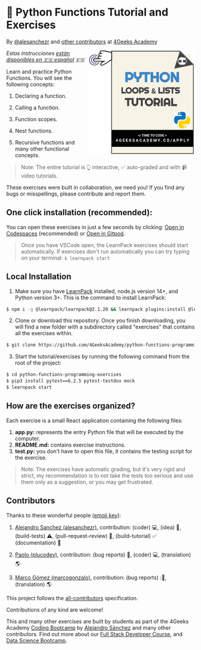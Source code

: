 <!-- hide -->
# 🐍 Python Functions Tutorial and Exercises

By <a href="https://twitter.com/alesanchezr">@alesanchezr</a> and <a href="https://github.com/4GeeksAcademy/python-functions-programming-exercises/graphs/contributors">other contributors</a> at <a href="http://4geeksacademy.com/">4Geeks Academy</a>

<a href="https://4geeks.com/interactive-exercise/python-function-exercises"><img height="280" align="right" src="https://raw.githubusercontent.com/4GeeksAcademy/python-lists-loops-programming-exercises/master/python-lp-badge.png"></a>
<!-- endhide -->

*Estas instrucciones [están disponibles en 🇪🇸 español](https://github.com/4GeeksAcademy/python-functions-programming-exercises/blob/master/README.es.md) :es:*

Learn and practice Python Functions. You will see the following concepts:

1. Declaring a function.

2. Calling a function.

3. Function scopes. 

4. Nest functions.

5. Recursive functions and many other functional concepts. 

> Note: The entire tutorial is 👆 interactive, ✅ auto-graded and with 📹 video tutorials.

These exercises were built in collaboration, we need you! If you find any bugs or misspellings, please contribute and report them.

<!-- hide -->

## One click installation (recommended):

You can open these exercises in just a few seconds by clicking: [Open in Codespaces](https://codespaces.new/?repo=4GeeksAcademy/python-functions-programming-exercises) (recommended) or [Open in Gitpod](https://gitpod.io#https://github.com/4GeeksAcademy/python-functions-programming-exercises).

> Once you have VSCode open, the LearnPack exercises should start automatically. If exercises don't run automatically you can try typing on your terminal: `$ learnpack start`

## Local Installation

1) Make sure you have [LearnPack](https://learnpack.co) installed, node.js version 14+, and Python version 3+. This is the command to install LearnPack:

```bash
$ npm i -g @learnpack/learnpack@2.1.20 && learnpack plugins:install @learnpack/python@1.0.0
```

2) Clone or download this repository. Once you finish downloading, you will find a new folder with a subdirectory called "exercises" that contains all the exercises within.

```bash
$ git clone https://github.com/4GeeksAcademy/python-functions-programming-exercises.git
```

3) Start the tutorial/exercises by running the following command from the root of the project:

```bash
$ cd python-functions-programming-exercises
$ pip3 install pytest==6.2.5 pytest-testdox mock
$ learnpack start
```

<!-- endhide -->

## How are the exercises organized?

Each exercise is a small React application containing the following files:

1. **app.py:** represents the entry Python file that will be executed by the computer.
2. **README.md:** contains exercise instructions.
3. **test.py:** you don't have to open this file, it contains the testing script for the exercise.

> Note: The exercises have automatic grading, but it's very rigid and strict, my recommendation is to not take the tests too serious and use them only as a suggestion, or you may get frustrated.

## Contributors

Thanks to these wonderful people ([emoji key](https://github.com/kentcdodds/all-contributors#emoji-key)):

1. [Alejandro Sanchez (alesanchezr)](https://github.com/alesanchezr), contribution: (coder) 💻,  (idea) 🤔, (build-tests) ⚠️, (pull-request-review) 👀, (build-tutorial) ✅ (documentation) 📖

2. [Paolo (plucodev)](https://github.com/plucodev), contribution: (bug reports) 🐛, (coder) 💻, (translation) 🌎

3. [Marco Gómez (marcogonzalo)](https://github.com/marcogonzalo), contribution: (bug reports) :🐛, (translation) 🌎


This project follows the [all-contributors](https://github.com/kentcdodds/all-contributors) specification.

Contributions of any kind are welcome!

This and many other exercises are built by students as part of the 4Geeks Academy [Coding Bootcamp](https://4geeksacademy.com/us/coding-bootcamp) by [Alejandro Sánchez](https://twitter.com/alesanchezr) and many other contributors. Find out more about our [Full Stack Developer Course](https://4geeksacademy.com/us/coding-bootcamps/part-time-full-stack-developer), and  [Data Science Bootcamp](https://4geeksacademy.com/us/coding-bootcamps/datascience-machine-learning).
